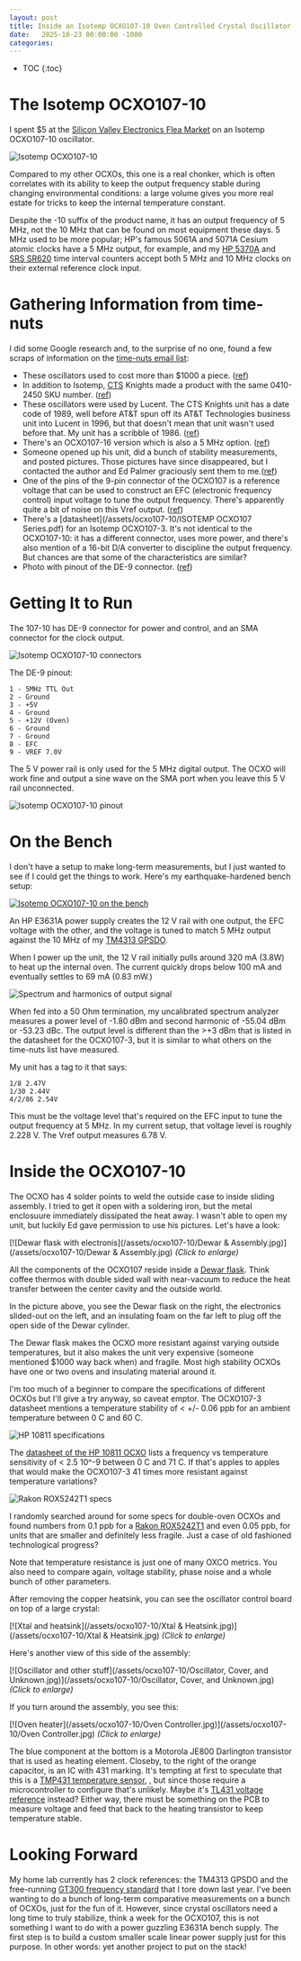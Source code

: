 ```yaml
---
layout: post
title: Inside an Isotemp OCXO107-10 Oven Controlled Crystal Oscillator
date:   2025-10-23 00:00:00 -1000
categories:
---
```


* TOC
{:toc}

# The Isotemp OCXO107-10

I spent $5 at the [Silicon Valley Electronics Flea Market](https://www.electronicsfleamarket.com/)
on an Isotemp OCXO107-10 oscillator. 

![Isotemp OCXO107-10](/assets/ocxo107-10/isoterm_ocxo107-10.jpg)

Compared to my other OCXOs, this one is a real chonker, which is often correlates with 
its ability to keep the output frequency stable during changing environmental conditions: 
a large volume gives you more real estate for tricks to keep the internal temperature constant.

Despite the -10 suffix of the product name, it has an output frequency of 5 MHz, not
the 10 MHz that can be found on most equipment these days. 5 MHz used to be more 
popular; HP's famous 5061A and 5071A Cesium atomic clocks have a 5 MHz output, for example,
and my [HP 5370A](/2025/08/10/HP-5370A-Repair.html) 
and [SRS SR620](/2025/08/19/SRS-SR620-Frequency-Counter-Power-Switch-Battery-Replacment.html)
time interval counters accept both 5 MHz and 10 MHz clocks on their external reference clock
input.

# Gathering Information from time-nuts

I did some Google research and, to the surprise of no one, found a few scraps of information on the
[time-nuts email list](http://leapsecond.com/time-nuts.htm):

* These oscillators used to cost more than $1000 a piece. ([ref](https://www.febo.com/pipermail/time-nuts/2014-March/083620.html))
* In addition to Isotemp, [CTS](https://www.ctscorp.com/Products/Passive-Components/Frequency-Control-Products) 
  Knights made a product with the same 0410-2450 SKU number. 
  ([ref](https://www.febo.com/pipermail/time-nuts/2014-March/083623.html))
* These oscillators were used by Lucent. The CTS Knights unit has a date code of 1989, well 
  before AT&T spun off its AT&T Technologies business unit into Lucent in 1996, but that doesn't 
  mean that unit wasn't used before that. My unit has a scribble of 1986.
  ([ref](https://www.febo.com/pipermail/time-nuts/2014-March/083625.html))
* There's an OCXO107-16 version which is also a 5 MHz option. 
  ([ref](https://www.febo.com/pipermail/time-nuts/2014-March/083583.html))
* Someone opened up his unit, did a bunch of stability measurements, and posted pictures. Those
  pictures have since disappeared, but I contacted the author and Ed Palmer graciously sent them
  to me.([ref](https://www.febo.com/pipermail/time-nuts/2014-March/083920.html))
* One of the pins of the 9-pin connector of the OCXO107 is a reference voltage that
  can be used to construct an EFC (electronic frequency control) input voltage to tune
  the output frequency. There's apparently quite a bit of noise on this Vref output.
  ([ref](https://febo.com/pipermail/time-nuts_lists.febo.com/2013-April/058247.html))
* There's a [datasheet](/assets/ocxo107-10/ISOTEMP OCXO107 Series.pdf) 
  for an Isotemp OCXO107-3. It's not identical to the OCXO107-10:
  it has a different connector, uses more power, and there's also mention of a 16-bit
  D/A converter to discipline the output frequency. But chances are that some of the
  characteristics are similar?
* Photo with pinout of the DE-9 connector. ([ref](https://www.febo.com/pipermail/time-nuts/2014-March/083616.html))

# Getting It to Run

The 107-10 has DE-9 connector for power and control, and an SMA connector for the
clock output.

![Isotemp OCXO107-10 connectors](/assets/ocxo107-10/connectors.jpg)

The DE-9 pinout:

```
1 - 5MHz TTL Out
2 - Ground
3 - +5V
4 - Ground
5 - +12V (Oven)
6 - Ground
7 - Ground
8 - EFC
9 - VREF 7.0V
```

The 5 V power rail is only used for the 5 MHz digital output. The OCXO will work fine and
output a sine wave on the SMA port when you leave this 5 V rail unconnected.

![Isotemp OCXO107-10 pinout](/assets/ocxo107-10/pinout.jpg)

# On the Bench

I don't have a setup to make long-term measurements, but I just wanted to see if I could
get the things to work. Here's my earthquake-hardened bench setup:

[![Isotemp OCXO107-10 on the bench](/assets/ocxo107-10/on_the_bench.jpg)](/assets/ocxo107-10/on_the_bench.jpg)

An HP E3631A power supply creates the 12 V rail with one output, the EFC voltage with the other, and 
the voltage is tuned to match 5 MHz output against the 10 MHz of my 
[TM4313 GPSDO](https://tomverbeure.github.io/2023/07/09/TM4313-GPSDO-Teardown.html).

When I power up the unit, the 12 V rail initially pulls around 320 mA (3.8W) to
heat up the internal oven. The current quickly drops below 100 mA and eventually settles
to 69 mA (0.83 mW.)

![Spectrum and harmonics of output signal ](/assets/ocxo107-10/spectrum.jpg)


When fed into a 50 Ohm termination, my uncalibrated spectrum analyzer measures a power level 
of -1.80 dBm and second harmonic of -55.04 dBm or -53.23 dBc. The output level is different than 
the >+3 dBm that is listed in the datasheet for the OCXO107-3, but it is similar to what 
others on the time-nuts list have measured.

My unit has a tag to it that says:

```
1/8 2.47V
1/30 2.44V
4/2/86 2.54V
```

This must be the voltage level that's required on the EFC input to tune the output frequency at 5 MHz.
In my current setup, that voltage level is roughly 2.228 V. The Vref output measures 6.78 V.

# Inside the OCXO107-10

The OCXO has 4 solder points to weld the outside case to inside sliding assembly. I tried to 
get it open with a soldering iron, but the metal enclosuure immediately dissipated the heat
away. I wasn't able to open my unit, but luckily Ed gave permission to use his pictures. Let's
have a look:

[![Dewar flask with electronis](/assets/ocxo107-10/Dewar & Assembly.jpg)](/assets/ocxo107-10/Dewar & Assembly.jpg)
*(Click to enlarge)*

All the components of the OCXO107 reside inside a [Dewar flask](https://en.wikipedia.org/wiki/Vacuum_flask).
Think coffee thermos with double sided wall with near-vacuum to reduce the heat transfer between the
center cavity and the outside world.

In the picture above, you see the Dewar flask on the right, the electronics slided-out on the left,
and an insulating foam on the far left to plug off the open side of the Dewar cylinder.

The Dewar flask makes the OCXO more resistant against varying outside temperatures, but it also makes the 
unit very expensive (someone mentioned $1000 way back when) and fragile. Most high stability OCXOs have one 
or two ovens and insulating material around it. 

I'm too much of a beginner to compare the specifications of different OCXOs but I'll give a try anyway, 
so caveat emptor. The OCXO107-3 datasheet mentions a temperature stability of < +/- 0.06 ppb for an 
ambient temperature between 0 C and 60 C. 

![HP 10811 specifications](/assets/ocxo107-10/hp10811_specs.jpg)

The [datasheet of the HP 10811 OCXO](https://hparchive.com/Manuals/HP-10811AB-Manual.pdf)
lists a frequency vs temperature sensitivity of < 2.5 10^-9 between 0 C and 71 C. If that's
apples to apples that would make the OCXO107-3 41 times more resistant against temperature variations?

![Rakon ROX5242T1 specs](/assets/ocxo107-10/Rakon_ROX5242T1.png)

I randomly searched around for some specs for double-oven OCXOs and found numbers from 0.1 ppb for a
[Rakon ROX5242T1](https://www.rakon.com/products/ocxo-ocso/high-end-telecom-discrete-ocxo) 
and even 0.05 ppb, for units that are smaller and definitely less fragile. 
Just a case of old fashioned technological progress?

Note that temperature resistance is just one of many OXCO metrics. You also need to compare again, 
voltage stability, phase noise and a whole bunch of other parameters.

After removing the copper heatsink, you can see the oscillator control board on top of a large crystal:

[![Xtal and heatsink](/assets/ocxo107-10/Xtal & Heatsink.jpg)](/assets/ocxo107-10/Xtal & Heatsink.jpg)
*(Click to enlarge)*

Here's another view of this side of the assembly:

[![Oscillator and other stuff](/assets/ocxo107-10/Oscillator, Cover, and Unknown.jpg)](/assets/ocxo107-10/Oscillator, Cover, and Unknown.jpg)
*(Click to enlarge)*

If you turn around the assembly, you see this:

[![Oven heater](/assets/ocxo107-10/Oven Controller.jpg)](/assets/ocxo107-10/Oven Controller.jpg)
*(Click to enlarge)*

The blue component at the bottom is a Motorola JE800 Darlington transistor that is used as heating
element. Closeby, to the right of the orange capacitor, is an IC with 431 marking. It's tempting
at first to speculate that this is a 
[TMP431 temperature sensor](https://www.ti.com/product/TMP431),
, but since those require a microcontroller to configure that's unlikely. Maybe it's 
[TL431 voltage reference](https://www.ti.com/lit/ds/symlink/tl431.pdf) instead? Either way, 
there must be something on the PCB to measure voltage and feed that back to the heating
transistor to keep temperature stable.

# Looking Forward 

My home lab currently has 2 clock references: the TM4313 GPSDO and the free-running 
[GT300 frequency standard](/2024/04/06/Guide-Tech-GT300-Frequency-Reference-Teardown.html)
that I tore down last year. I've been wanting to do a bunch of long-term comparative measurements
on a bunch of OCXOs, just for the fun of it. However, since crystal oscillators need a long
time to truly stabilize, think a week for the OCXO107, this is not something I want to do
with a power guzzling E3631A bench supply. The first step is to build a custom smaller scale
linear power supply just for this purpose. In other words: yet another project to put on the
stack!




